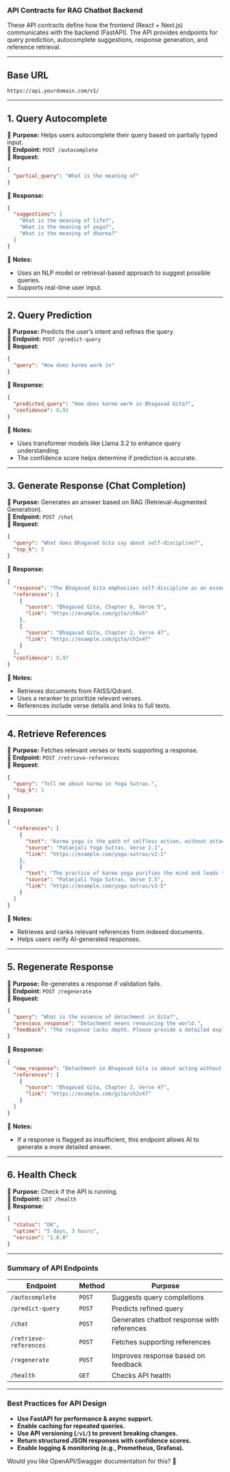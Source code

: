 ### **API Contracts for RAG Chatbot Backend**
These API contracts define how the frontend (React + Next.js) communicates with the backend (FastAPI). The API provides endpoints for query prediction, autocomplete suggestions, response generation, and reference retrieval.

---

## **Base URL**
```plaintext
https://api.yourdomain.com/v1/
```

---

## **1. Query Autocomplete**
🔹 **Purpose:** Helps users autocomplete their query based on partially typed input.  
🔹 **Endpoint:** `POST /autocomplete`  
🔹 **Request:**  
```json
{
  "partial_query": "What is the meaning of"
}
```
🔹 **Response:**  
```json
{
  "suggestions": [
    "What is the meaning of life?",
    "What is the meaning of yoga?",
    "What is the meaning of dharma?"
  ]
}
```
🔹 **Notes:**  
- Uses an NLP model or retrieval-based approach to suggest possible queries.  
- Supports real-time user input.

---

## **2. Query Prediction**
🔹 **Purpose:** Predicts the user’s intent and refines the query.  
🔹 **Endpoint:** `POST /predict-query`  
🔹 **Request:**  
```json
{
  "query": "How does karma work in"
}
```
🔹 **Response:**  
```json
{
  "predicted_query": "How does karma work in Bhagavad Gita?",
  "confidence": 0.92
}
```
🔹 **Notes:**  
- Uses transformer models like Llama 3.2 to enhance query understanding.  
- The confidence score helps determine if prediction is accurate.

---

## **3. Generate Response (Chat Completion)**
🔹 **Purpose:** Generates an answer based on RAG (Retrieval-Augmented Generation).  
🔹 **Endpoint:** `POST /chat`  
🔹 **Request:**  
```json
{
  "query": "What does Bhagavad Gita say about self-discipline?",
  "top_k": 3
}
```
🔹 **Response:**  
```json
{
  "response": "The Bhagavad Gita emphasizes self-discipline as an essential virtue in Chapter 6, where Lord Krishna discusses meditation and control over desires...",
  "references": [
    {
      "source": "Bhagavad Gita, Chapter 6, Verse 5",
      "link": "https://example.com/gita/ch6v5"
    },
    {
      "source": "Bhagavad Gita, Chapter 2, Verse 47",
      "link": "https://example.com/gita/ch2v47"
    }
  ],
  "confidence": 0.97
}
```
🔹 **Notes:**  
- Retrieves documents from FAISS/Qdrant.  
- Uses a reranker to prioritize relevant verses.  
- References include verse details and links to full texts.

---

## **4. Retrieve References**
🔹 **Purpose:** Fetches relevant verses or texts supporting a response.  
🔹 **Endpoint:** `POST /retrieve-references`  
🔹 **Request:**  
```json
{
  "query": "Tell me about karma in Yoga Sutras.",
  "top_k": 3
}
```
🔹 **Response:**  
```json
{
  "references": [
    {
      "text": "Karma yoga is the path of selfless action, without attachment to results.",
      "source": "Patanjali Yoga Sutras, Verse 2.1",
      "link": "https://example.com/yoga-sutras/v2-1"
    },
    {
      "text": "The practice of karma yoga purifies the mind and leads to spiritual wisdom.",
      "source": "Patanjali Yoga Sutras, Verse 3.5",
      "link": "https://example.com/yoga-sutras/v3-5"
    }
  ]
}
```
🔹 **Notes:**  
- Retrieves and ranks relevant references from indexed documents.  
- Helps users verify AI-generated responses.

---

## **5. Regenerate Response**
🔹 **Purpose:** Re-generates a response if validation fails.  
🔹 **Endpoint:** `POST /regenerate`  
🔹 **Request:**  
```json
{
  "query": "What is the essence of detachment in Gita?",
  "previous_response": "Detachment means renouncing the world.",
  "feedback": "The response lacks depth. Please provide a detailed explanation."
}
```
🔹 **Response:**  
```json
{
  "new_response": "Detachment in Bhagavad Gita is about acting without attachment to results. It is discussed in Chapter 2, where Krishna advises Arjuna to focus on duty without being driven by rewards.",
  "references": [
    {
      "source": "Bhagavad Gita, Chapter 2, Verse 47",
      "link": "https://example.com/gita/ch2v47"
    }
  ]
}
```
🔹 **Notes:**  
- If a response is flagged as insufficient, this endpoint allows AI to generate a more detailed answer.

---

## **6. Health Check**
🔹 **Purpose:** Check if the API is running.  
🔹 **Endpoint:** `GET /health`  
🔹 **Response:**  
```json
{
  "status": "OK",
  "uptime": "5 days, 3 hours",
  "version": "1.0.0"
}
```

---

### **Summary of API Endpoints**
| Endpoint | Method | Purpose |
|----------|--------|---------|
| `/autocomplete` | `POST` | Suggests query completions |
| `/predict-query` | `POST` | Predicts refined query |
| `/chat` | `POST` | Generates chatbot response with references |
| `/retrieve-references` | `POST` | Fetches supporting references |
| `/regenerate` | `POST` | Improves response based on feedback |
| `/health` | `GET` | Checks API health |

---

### **Best Practices for API Design**
- **Use FastAPI for performance & async support.**
- **Enable caching for repeated queries.**
- **Use API versioning (`/v1/`) to prevent breaking changes.**
- **Return structured JSON responses with confidence scores.**
- **Enable logging & monitoring (e.g., Prometheus, Grafana).**

Would you like OpenAPI/Swagger documentation for this? 🚀

